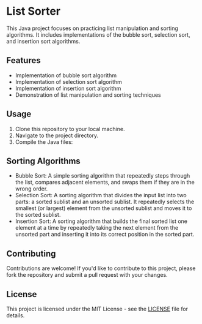 # List Sorter

This Java project focuses on practicing list manipulation and sorting algorithms. It includes implementations of the bubble sort, selection sort, and insertion sort algorithms.

## Features
- Implementation of bubble sort algorithm
- Implementation of selection sort algorithm
- Implementation of insertion sort algorithm
- Demonstration of list manipulation and sorting techniques

## Usage
1. Clone this repository to your local machine.
2. Navigate to the project directory.
3. Compile the Java files:

## Sorting Algorithms
- Bubble Sort: A simple sorting algorithm that repeatedly steps through the list, compares adjacent elements, and swaps them if they are in the wrong order.
- Selection Sort: A sorting algorithm that divides the input list into two parts: a sorted sublist and an unsorted sublist. It repeatedly selects the smallest (or largest) element from the unsorted sublist and moves it to the sorted sublist.
- Insertion Sort: A sorting algorithm that builds the final sorted list one element at a time by repeatedly taking the next element from the unsorted part and inserting it into its correct position in the sorted part.

## Contributing
Contributions are welcome! If you'd like to contribute to this project, please fork the repository and submit a pull request with your changes.

## License
This project is licensed under the MIT License - see the [LICENSE](LICENSE) file for details.
